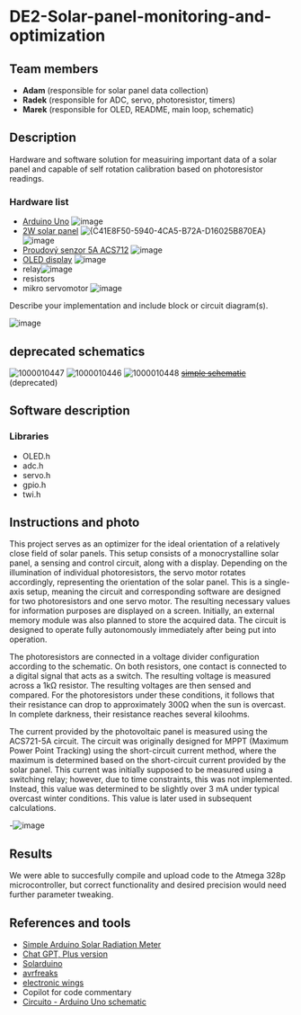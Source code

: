 # DE2-Solar-panel-monitoring-and-optimization

## Team members
- **Adam** (responsible for solar panel data collection)
- **Radek** (responsible for ADC, servo, photoresistor, timers)
- **Marek** (responsible for OLED, README, main loop, schematic)

## Description
Hardware and software solution for measuiring important data of a solar panel and capable of self rotation calibration based on photoresistor readings.


### Hardware list
- [Arduino Uno](https://store.arduino.cc/en-cz/products/arduino-uno-rev3?srsltid=AfmBOoovVZyf8qbg9ZrI9hX9NDjxxJZxmIjVDI9_GGtfzRbe-9TtOOlK)
  ![image](https://github.com/user-attachments/assets/9fc8ed89-ef09-48d7-9af8-5ad05179c47c)
- [2W solar panel](https://www.seeedstudio.com/2W-Solar-Panel-80X180.html?srsltid=AfmBOop6e6pCLGFtqS4wp1RUDEjKHGq3ao6pdDNQLPoGoyCNA_wYi9g2)
  ![{C41E8F50-5940-4CA5-B72A-D16025B870EA}](https://github.com/user-attachments/assets/7a776db0-eff5-42f8-8688-06eed0c3cecf)
  ![image](https://github.com/user-attachments/assets/d84bc595-7406-440f-bf91-510fc132af42)
- [Proudový senzor 5A ACS712](https://dratek.cz/arduino/1072-5a-proudovy-senzor-acs712.html?gad_source=1&gclid=CjwKCAiA3Na5BhAZEiwAzrfagO3sPKNKcjVXXOFWqBSw3VnbfjmYk3G59McyNn3DMNanhDyCYVnZrhoCHegQAvD_BwE)
  ![image](https://github.com/user-attachments/assets/09541cd8-586e-4af4-9a72-d8704a36a381)
- [OLED display](https://dratek.cz/arduino/3181-iic-i2c-oled-1-3-displej-128x64-bily.html?gad_source=1&gclid=CjwKCAiA3Na5BhAZEiwAzrfagGTJY9aaMqUh7axe7fEJV2dWkBF2WsShhmveTVssdStMTSZZZww1mhoCKxMQAvD_BwE) 
![image](https://github.com/user-attachments/assets/2608979c-5e9e-4a23-b03d-e2a30e73dab5)
- relay![image](https://github.com/user-attachments/assets/e5386381-58be-47d9-8d3b-961b169ccd32)
- resistors
- mikro servomotor
  ![image](https://github.com/user-attachments/assets/cb86b96b-42eb-4691-b1ce-7b8c686a4beb)
  

Describe your implementation and include block or circuit diagram(s).

![image](https://github.com/user-attachments/assets/8b63eb43-989a-42c1-b65c-ae2e348858ca)

## deprecated schematics
 ![1000010447](https://github.com/user-attachments/assets/ada05d3a-31f8-4791-bea2-af8901ae8706)
![1000010446](https://github.com/user-attachments/assets/2549ac60-b7af-41c0-96e0-6917e07c255e)
![1000010448](https://github.com/user-attachments/assets/0eaabee9-790b-423e-83fb-fc495fd5cba4)
~~[simple schematic](https://docs.google.com/presentation/d/1u240EyscOu1TMV3R26A9XNAYTfE4c-NHmTZzbbc4IIg/edit?usp=sharing)~~ (deprecated)
## Software description

### Libraries
- OLED.h
- adc.h
- servo.h
- gpio.h
- twi.h

## Instructions and photo

This project serves as an optimizer for the ideal orientation of a relatively close field of solar panels. This setup consists of a monocrystalline solar panel, a sensing and control circuit, along with a display. Depending on the illumination of individual photoresistors, the servo motor rotates accordingly, representing the orientation of the solar panel. This is a single-axis setup, meaning the circuit and corresponding software are designed for two photoresistors and one servo motor. The resulting necessary values for information purposes are displayed on a screen. Initially, an external memory module was also planned to store the acquired data. The circuit is designed to operate fully autonomously immediately after being put into operation.


The photoresistors are connected in a voltage divider configuration according to the schematic. On both resistors, one contact is connected to a digital signal that acts as a switch. The resulting voltage is measured across a 1kΩ resistor. The resulting voltages are then sensed and compared. For the photoresistors under these conditions, it follows that their resistance can drop to approximately 300Ω when the sun is overcast. In complete darkness, their resistance reaches several kiloohms.


The current provided by the photovoltaic panel is measured using the ACS721-5A circuit. The circuit was originally designed for MPPT (Maximum Power Point Tracking) using the short-circuit current method, where the maximum is determined based on the short-circuit current provided by the solar panel. This current was initially supposed to be measured using a switching relay; however, due to time constraints, this was not implemented. Instead, this value was determined to be slightly over 3 mA under typical overcast winter conditions.
This value is later used in subsequent calculations.

-![image](https://github.com/user-attachments/assets/41f0fb2b-c64f-4230-a750-7cfafa775cfd)


## Results
We were able to succesfully compile and upload code to the Atmega 328p microcontroller, but correct functionality and desired precision would need further parameter tweaking. 

## References and tools
- [Simple Arduino Solar Radiation Meter](https://projecthub.arduino.cc/mircemk/simple-arduino-solar-radiation-meter-for-solar-panels-ae1531)
- [Chat GPT, Plus version](https://openai.com/)
- [Solarduino](https://solarduino.com/arduino-code-tips/)
- [avrfreaks](https://www.avrfreaks.net/s/topic/a5C3l000000UaPVEA0/t153755)
- [electronic wings](https://www.electronicwings.com/avr-atmega/atmega1632-pwm)
- Copilot for code commentary
- [Circuito - Arduino Uno schematic](https://www.circuito.io/blog/arduino-uno-pinout/)
  

